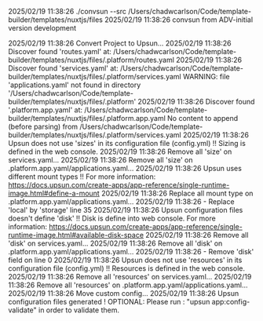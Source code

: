 2025/02/19 11:38:26 ./convsun --src /Users/chadwcarlson/Code/template-builder/templates/nuxtjs/files
2025/02/19 11:38:26 
convsun from ADV-initial version development

2025/02/19 11:38:26 Convert Project to Upsun...
2025/02/19 11:38:26 Discover found 'routes.yaml' at: /Users/chadwcarlson/Code/template-builder/templates/nuxtjs/files/.platform/routes.yaml
2025/02/19 11:38:26 Discover found 'services.yaml' at: /Users/chadwcarlson/Code/template-builder/templates/nuxtjs/files/.platform/services.yaml
WARNING: file 'applications.yaml' not found in directory '/Users/chadwcarlson/Code/template-builder/templates/nuxtjs/files/.platform'
2025/02/19 11:38:26 Discover found '.platform.app.yaml' at: /Users/chadwcarlson/Code/template-builder/templates/nuxtjs/files/.platform.app.yaml
No content to append (before parsing) from /Users/chadwcarlson/Code/template-builder/templates/nuxtjs/files/.platform/services.yaml
2025/02/19 11:38:26 Upsun does not use 'sizes' in its configuration file (config.yml) !!
	Sizing is defined in the web console.
2025/02/19 11:38:26 Remove all 'size' on services.yaml...
2025/02/19 11:38:26 Remove all 'size' on .platform.app.yaml/applications.yaml...
2025/02/19 11:38:26 Upsun uses different mount types !!
	For more information: https://docs.upsun.com/create-apps/app-reference/single-runtime-image.html#define-a-mount
2025/02/19 11:38:26 Replace all mount type on .platform.app.yaml/applications.yaml...
2025/02/19 11:38:26 - Replace 'local' by 'storage' line 35
2025/02/19 11:38:26 Upsun configuration files doesn't define 'disk' !!
	Disk is define into web console.
	For more information: https://docs.upsun.com/create-apps/app-reference/single-runtime-image.html#available-disk-space
2025/02/19 11:38:26 Remove all 'disk' on services.yaml...
2025/02/19 11:38:26 Remove all 'disk' on .platform.app.yaml/applications.yaml...
2025/02/19 11:38:26 - Remove 'disk' field on line 0
2025/02/19 11:38:26 Upsun does not use 'resources' in its configuration file (config.yml) !!
	Resources is defined in the web console.
2025/02/19 11:38:26 Remove all 'resources' on services.yaml...
2025/02/19 11:38:26 Remove all 'resources' on .platform.app.yaml/applications.yaml...
2025/02/19 11:38:26 Move custom config...
2025/02/19 11:38:26 Upsun configuration files generated !
	OPTIONAL: Please run : "upsun app:config-validate" in order to validate them.
